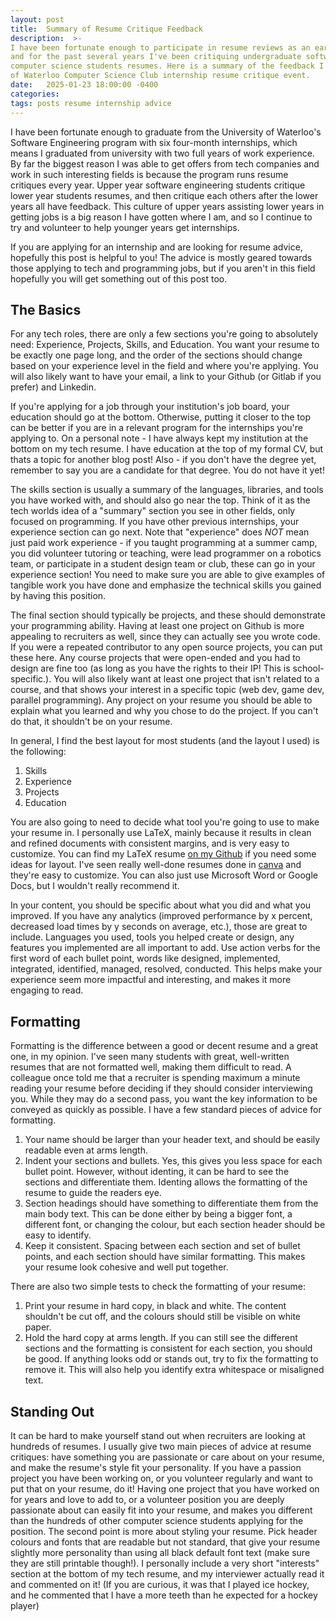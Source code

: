 ```yaml
---
layout: post
title:  Summary of Resume Critique Feedback
description:  >- 
I have been fortunate enough to participate in resume reviews as an early undergraduate student,
and for the past several years I've been critiquing undergraduate software engineering and 
computer science students resumes. Here is a summary of the feedback I gave at todays University 
of Waterloo Computer Science Club internship resume critique event.
date:   2025-01-23 18:00:00 -0400
categories:
tags: posts resume internship advice
---
```


I have been fortunate enough to graduate from the University of Waterloo's Software Engineering
program with six four-month internships, which means I graduated from university with two full years of work
experience. By far the biggest reason I was able to get offers from tech companies and work in such interesting
fields is because the program runs resume critiques every year. Upper year software engineering students
critique lower year students resumes, and then critique each others after the lower years all have 
feedback. This culture of upper years assisting lower years in getting jobs is a big reason I have gotten
where I am, and so I continue to try and volunteer to help younger years get internships. 

If you are applying for an internship and are looking for resume advice, hopefully this post is helpful 
to you! The advice is mostly geared towards those applying to tech and programming jobs, but if you aren't 
in this field hopefully you will get something out of this post too.

## The Basics

For any tech roles, there are only a few sections you're going to absolutely need: Experience, Projects, 
Skills, and Education. You want your resume to be exactly one page long, and the order of the sections should change based on your experience level in the field and where you're applying. You will also likely want to have
your email, a link to your Github (or Gitlab if you prefer) and Linkedin.

If you're applying for a job
through your institution's job board, your education should go at the bottom. Otherwise, putting it closer 
to the top can be better if you are in a relevant program for the internships you're applying to. 
On a personal note - I have always kept my institution at the bottom on my tech resume. I have education
at the top of my formal CV, but thats a topic for another blog post! Also - if you don't have the degree
yet, remember to say you are a candidate for that degree. You do not have it yet!

The skills section is usually a summary of the languages, libraries, and tools you have worked with, and 
should also go near the top. Think of it as the tech worlds idea of a "summary" section you see in other fields,
only focused on programming. If you have other previous internships, your experience section can go next. Note
that "experience" does _NOT_ mean just paid work experience - if you taught programming at a summer camp, 
you did volunteer tutoring or teaching, were lead programmer on a robotics team, or participate in a 
student design team or club, these can go in your experience 
section! You need to make sure you are able to give examples of tangible work you have done and emphasize 
the technical skills you gained by having this position.

The final section should typically be projects, and these should demonstrate your programming ability. 
Having at least one project on Github is more appealing to recruiters as well, since they can actually 
see you wrote code. If you were a repeated contributor to any open source projects, you can put these here.
Any course projects that were open-ended and you had to design are fine too (as long as you have the rights to
their IP! This is school-specific.). You will also likely want at least one project that isn't related to a 
course, and that shows your interest in a specific topic (web dev, game dev, parallel programming). Any 
project on your resume you should be able to explain what you learned and why you chose to do the project.
If you can't do that, it shouldn't be on your resume.

In general, I find the best layout for most students (and the layout I used) is the following:
1. Skills
2. Experience
3. Projects
4. Education

You are also going to need to decide what tool you're going to use to make your resume in. 
I personally use LaTeX, mainly because it results in clean and refined documents with consistent margins, 
and is very easy to customize. You can find my LaTeX resume 
[on my Github](https://github.com/brookedolny/Resume/tree/master) if you need some ideas for layout.
I've seen really well-done resumes done in [canva](https://www.canva.com/resumes/templates/) and they're 
easy to customize. You can also just use Microsoft Word or Google Docs, but I wouldn't really recommend it.

In your content, you should be specific about what you did and what you improved. If you have any 
analytics (improved performance by x percent, decreased load times by y seconds on average, etc.), those 
are great to include. Languages you used, tools you helped create or design, any features you implemented are
all important to add. Use action verbs for the first word of each bullet point, words like designed, 
implemented, integrated, identified, managed, resolved, conducted. This helps make your experience 
seem more impactful and interesting, and makes it more engaging to read.  

## Formatting

Formatting is the difference between a good or decent resume and a great one, in my opinion. I've seen
many students with great, well-written resumes that are not formatted well, making them difficult to read.
A colleague once told me that a 
recruiter is spending maximum a minute reading your resume before deciding if they should consider interviewing
you. While they may do a second pass, you want the key information to be conveyed as quickly as possible. 
I have a few standard pieces of advice for formatting.

1. Your name should be larger than your header text, and should be easily readable even at arms length.
2. Indent your sections and bullets. 
Yes, this gives you less space for each bullet point. However, without identing,
it can be hard to see the sections and differentiate them. Identing allows the formatting of the resume to guide
the readers eye.
3. Section headings should have something to differentiate them from the main body text. 
This can be done either by being a bigger font, a different font, or changing the colour, 
but each section header should be easy to identify.
4. Keep it consistent. Spacing between each section and set of bullet points, and each section
should have similar formatting. This makes your resume look cohesive and well put together.

There are also two simple tests to check the formatting of your resume:
1. Print your resume in hard copy, in black and white. The content shouldn't be cut off, and the colours
should still be visible on white paper.
2. Hold the hard copy at arms length. If you can still see the different sections and the formatting
is consistent for each section, you should be good. If anything looks odd or stands out, try to fix 
the formatting to remove it. This will also help you identify extra whitespace or misaligned text. 

## Standing Out

It can be hard to make yourself stand out when recruiters are looking at hundreds of resumes. 
I usually give two main pieces of advice at resume critiques: have something you are passionate or care
about on your resume, and make the resume's style fit your personality. If you have a passion project 
you have been working on, or you volunteer regularly and want to put that on your resume, do it! 
Having one project that you have worked on for years and love to add to, or a volunteer position
you are deeply passionate about can easily fit into your resume, and makes you different than the
hundreds of other computer science students applying for the position. The second point is more 
about styling your resume. Pick header colours and fonts that are readable but not standard, that give 
your resume slightly more personality than using all black default font text (make sure they are still 
printable though!). I personally 
include a very short "interests" section at the bottom of my tech resume, and my interviewer actually 
read it and commented on it! (If you are curious, it was that I played ice hockey, and he 
commented that I have a more teeth than he expected for a hockey player) 